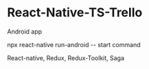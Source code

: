 # React-Native-TS-Trello

Android app<br>

npx react-native run-android -- start command<br>

React-native, Redux, Redux-Toolkit, Saga